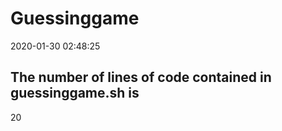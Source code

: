# Guessinggame
2020-01-30 02:48:25
## The number of lines of code contained in guessinggame.sh is
20
